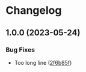 # Changelog

## 1.0.0 (2023-05-24)


### Bug Fixes

* Too long line ([2f6b85f](https://github.com/gregp121/python_testing/commit/2f6b85fdde4ae07c38b5934a3ea9ed3056e72d9b))
